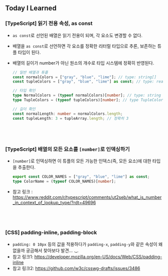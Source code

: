 ## Today I Learned

### [TypeScript] 읽기 전용 속성, as const

- `as const`로 선언된 배열은 읽기 전용이 되며, 각 요소도 변경할 수 없다.
- 배열을 `as const`로 선언하면 각 요소를 정확한 리터럴 타입으로 추론, 보존하는 튜플 타입이 된다.
- 배열의 길이가 number가 아닌 원소의 개수로 타입 시스템에 정확히 반영된다.

  ```ts
  // 일반 배열과 튜플
  const normalColors = ["gray", "blue", "lime"]; // type: string[]
  const tupleColors = ["gray", "blue", "lime"] as const; // type: readonly ["gray", "blue", "lime"]

  // 타입 확인
  type NormalColors = (typeof normalColors)[number]; // type: string
  type TupleColors = (typeof tupleColors)[number]; // type TupleColors = "gray" | "blue" | "lime"

  // 길이 확인
  const normalLength: number = normalColors.length;
  const tupleLength: 3 = tupleArray.length; // 정확히 3
  ```

## <br />

### [TypeScript] 배열의 모든 요소를 `[number]`로 인덱싱하기

- `[number]`로 인덱싱하면 이 튜플의 모든 가능한 인덱스(즉, 모든 요소)에 대한 타입을 추출한다.

  ```ts
  export const COLOR_NAMES = ["gray", "blue", "lime"] as const;
  type ColorName = (typeof COLOR_NAMES)[number];
  ```

- 참고 링크 : https://www.reddit.com/r/typescript/comments/ut2seb/what_is_number_in_context_of_lookup_type/?rdt=49696

## <br />

### [CSS] padding-inline, padding-block

- `padding: 0 10px` 등의 값을 적용하다가 `padding-x`, `padding-y`와 같은 속성이 왜 없을까 궁금해서 찾아보다 발견... .\_.
- 참고 링크1: https://developer.mozilla.org/en-US/docs/Web/CSS/padding-inline
- 참고 링크2: https://github.com/w3c/csswg-drafts/issues/3486
